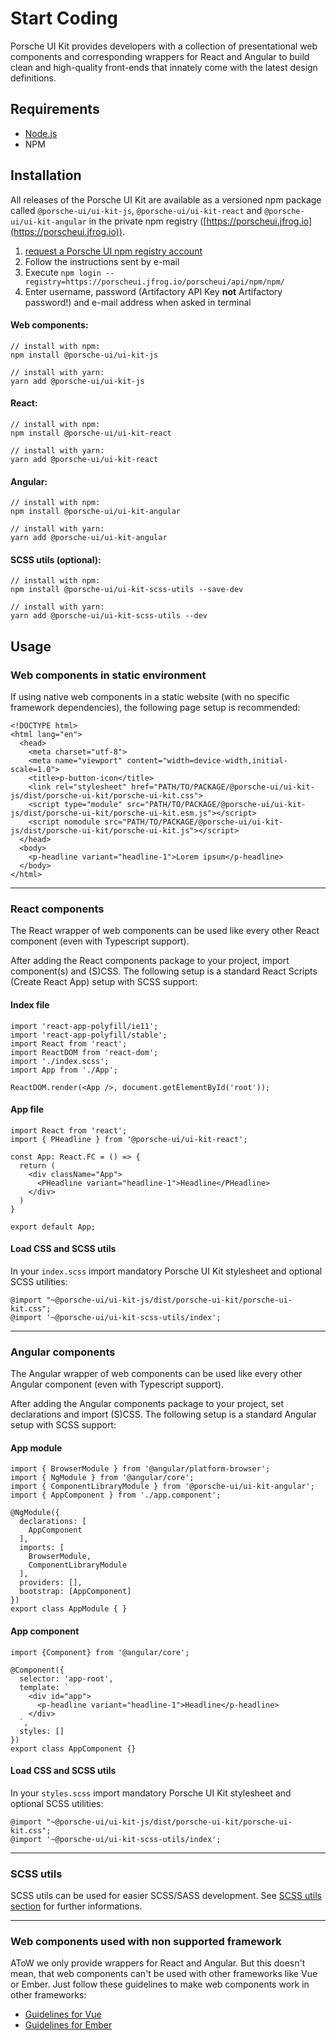 # Start Coding

Porsche UI Kit provides developers with a collection of presentational web components and corresponding wrappers for React and Angular to build clean and high-quality front-ends that innately come with the latest design definitions.

## Requirements
* [Node.js](https://nodejs.org)
* NPM

## Installation

All releases of the Porsche UI Kit are available as a versioned npm package called `@porsche-ui/ui-kit-js`, `@porsche-ui/ui-kit-react` and `@porsche-ui/ui-kit-angular` in the private npm registry ([https://porscheui.jfrog.io](https://porscheui.jfrog.io)). 

1. [request a Porsche UI npm registry account](http://eepurl.com/gnOIXD)
1. Follow the instructions sent by e-mail
1. Execute `npm login --registry=https://porscheui.jfrog.io/porscheui/api/npm/npm/`
1. Enter username, password (Artifactory API Key __not__ Artifactory password!) and e-mail address when asked in terminal

#### Web components:
``` 
// install with npm:
npm install @porsche-ui/ui-kit-js

// install with yarn:
yarn add @porsche-ui/ui-kit-js
```

#### React:
``` 
// install with npm:
npm install @porsche-ui/ui-kit-react

// install with yarn:
yarn add @porsche-ui/ui-kit-react
```

#### Angular:
``` 
// install with npm:
npm install @porsche-ui/ui-kit-angular

// install with yarn:
yarn add @porsche-ui/ui-kit-angular
```

#### SCSS utils (optional):
``` 
// install with npm:
npm install @porsche-ui/ui-kit-scss-utils --save-dev

// install with yarn:
yarn add @porsche-ui/ui-kit-scss-utils --dev
``` 

## Usage

### Web components in static environment

If using native web components in a static website (with no specific framework dependencies), the following page setup is recommended:

``` 
<!DOCTYPE html>
<html lang="en">
  <head>
    <meta charset="utf-8">
    <meta name="viewport" content="width=device-width,initial-scale=1.0">
    <title>p-button-icon</title>
    <link rel="stylesheet" href="PATH/TO/PACKAGE/@porsche-ui/ui-kit-js/dist/porsche-ui-kit/porsche-ui-kit.css">
    <script type="module" src="PATH/TO/PACKAGE/@porsche-ui/ui-kit-js/dist/porsche-ui-kit/porsche-ui-kit.esm.js"></script>
    <script nomodule src="PATH/TO/PACKAGE/@porsche-ui/ui-kit-js/dist/porsche-ui-kit/porsche-ui-kit.js"></script>
  </head>
  <body>
    <p-headline variant="headline-1">Lorem ipsum</p-headline>
  </body>
</html>
``` 

--- 

### React components

The React wrapper of web components can be used like every other React component (even with Typescript support). 

After adding the React components package to your project, import component(s) and (S)CSS.
The following setup is a standard React Scripts (Create React App) setup with SCSS support:

#### Index file
``` 
import 'react-app-polyfill/ie11';
import 'react-app-polyfill/stable';
import React from 'react';
import ReactDOM from 'react-dom';
import './index.scss';
import App from './App';

ReactDOM.render(<App />, document.getElementById('root'));

``` 

#### App file
``` 
import React from 'react';
import { PHeadline } from '@porsche-ui/ui-kit-react';

const App: React.FC = () => {
  return (
    <div className="App">
      <PHeadline variant="headline-1">Headline</PHeadline>
    </div>
  )
}

export default App;
``` 

#### Load CSS and SCSS utils
In your `index.scss` import mandatory Porsche UI Kit stylesheet and optional SCSS utilities:

``` 
@import "~@porsche-ui/ui-kit-js/dist/porsche-ui-kit/porsche-ui-kit.css";
@import '~@porsche-ui/ui-kit-scss-utils/index';
``` 

--- 

### Angular components

The Angular wrapper of web components can be used like every other Angular component (even with Typescript support). 

After adding the Angular components package to your project, set declarations and import (S)CSS. 
The following setup is a standard Angular setup with SCSS support:

#### App module
``` 
import { BrowserModule } from '@angular/platform-browser';
import { NgModule } from '@angular/core';
import { ComponentLibraryModule } from '@porsche-ui/ui-kit-angular';
import { AppComponent } from './app.component';

@NgModule({
  declarations: [
    AppComponent
  ],
  imports: [
    BrowserModule,
    ComponentLibraryModule
  ],
  providers: [],
  bootstrap: [AppComponent]
})
export class AppModule { }

``` 

#### App component
``` 
import {Component} from '@angular/core';

@Component({
  selector: 'app-root',
  template: `
    <div id="app">
      <p-headline variant="headline-1">Headline</p-headline>
    </div>
  `,
  styles: []
})
export class AppComponent {}
``` 

#### Load CSS and SCSS utils
In your `styles.scss` import mandatory Porsche UI Kit stylesheet and optional SCSS utilities:

``` 
@import "~@porsche-ui/ui-kit-js/dist/porsche-ui-kit/porsche-ui-kit.css";
@import '~@porsche-ui/ui-kit-scss-utils/index';
``` 

--- 

### SCSS utils

SCSS utils can be used for easier SCSS/SASS development. See [SCSS utils section](#/web/scss-utils/introduction) for further informations.

--- 

### Web components used with non supported framework

AToW we only provide wrappers for React and Angular. But this doesn't mean, that web components can't be used with other frameworks like Vue or Ember. Just follow these guidelines to make web components work in other frameworks:

- [Guidelines for Vue](https://stenciljs.com/docs/vue)
- [Guidelines for Ember](https://stenciljs.com/docs/ember)
